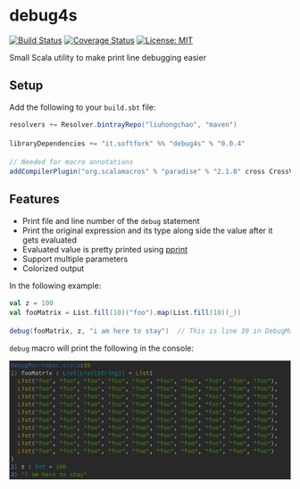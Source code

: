 debug4s
=======
[![Build Status](https://travis-ci.org/liuhongchao/debug4s.svg?branch=master)](https://travis-ci.org/liuhongchao/debug4s)
[![Coverage Status](https://coveralls.io/repos/github/liuhongchao/debug4s/badge.svg?branch=master)](https://coveralls.io/github/liuhongchao/debug4s?branch=master)
[![License: MIT](https://img.shields.io/badge/License-MIT-yellow.svg)](https://opensource.org/licenses/MIT)

Small Scala utility to make print line debugging easier

## Setup

Add the following to your `build.sbt` file:

```scala
resolvers += Resolver.bintrayRepo("liuhongchao", "maven")

libraryDependencies += "it.softfork" %% "debug4s" % "0.0.4"

// Needed for macro annotations
addCompilerPlugin("org.scalamacros" % "paradise" % "2.1.0" cross CrossVersion.full)
```

## Features

- Print file and line number of the `debug` statement
- Print the original expression and its type along side the value after it gets evaluated
- Evaluated value is pretty printed using [pprint](https://github.com/lihaoyi/PPrint)
- Support multiple parameters
- Colorized output

In the following example:

```scala
val z = 100
val fooMatrix = List.fill(10)("foo").map(List.fill(10)(_))

debug(fooMatrix, z, "i am here to stay")  // This is line 39 in DebugMacroSpec.scala
```

`debug` macro will print the following in the console:

![Alt text](/images/foomatrix-multi.png?raw=true)